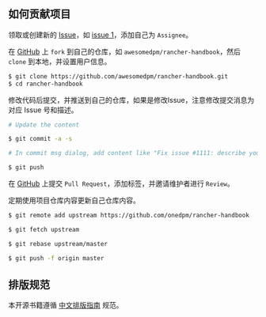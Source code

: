 ## 如何贡献项目

领取或创建新的 [Issue](https://github.com/onedpm/rancher-handbook/issues)，如 [issue 1](https://github.com/onedpm/rancher-handbook/issues/1)，添加自己为 `Assignee`。

在 [GitHub](https://github.com/onedpm/rancher-handbook/fork) 上 `fork` 到自己的仓库，如 `awesomedpm/rancher-handbook`，然后 `clone` 到本地，并设置用户信息。

```bash
$ git clone https://github.com/awesomedpm/rancher-handbook.git
$ cd rancher-handbook
```

修改代码后提交，并推送到自己的仓库，如果是修改Issue，注意修改提交消息为对应 Issue 号和描述。

```bash
# Update the content

$ git commit -a -s

# In commit msg dialog, add content like "Fix issue #1111: describe your change"

$ git push
```

在 [GitHub](https://github.com/onedpm/rancher-handbook/pulls) 上提交 `Pull Request`，添加标签，并邀请维护者进行 `Review`。

定期使用项目仓库内容更新自己仓库内容。

```bash
$ git remote add upstream https://github.com/onedpm/rancher-handbook

$ git fetch upstream

$ git rebase upstream/master

$ git push -f origin master
```

## 排版规范

本开源书籍遵循 [中文排版指南](https://github.com/mzlogin/chinese-copywriting-guidelines) 规范。
